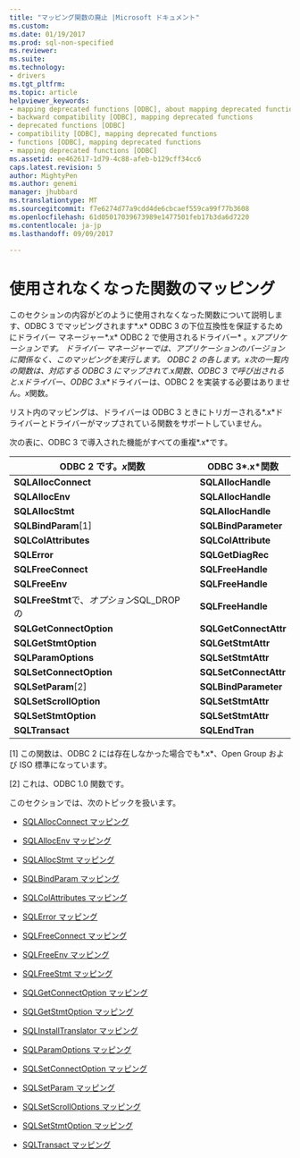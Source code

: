 ```yaml
---
title: "マッピング関数の廃止 |Microsoft ドキュメント"
ms.custom: 
ms.date: 01/19/2017
ms.prod: sql-non-specified
ms.reviewer: 
ms.suite: 
ms.technology:
- drivers
ms.tgt_pltfrm: 
ms.topic: article
helpviewer_keywords:
- mapping deprecated functions [ODBC], about mapping deprecated functions
- backward compatibility [ODBC], mapping deprecated functions
- deprecated functions [ODBC]
- compatibility [ODBC], mapping deprecated functions
- functions [ODBC], mapping deprecated functions
- mapping deprecated functions [ODBC]
ms.assetid: ee462617-1d79-4c88-afeb-b129cff34cc6
caps.latest.revision: 5
author: MightyPen
ms.author: genemi
manager: jhubbard
ms.translationtype: MT
ms.sourcegitcommit: f7e6274d77a9cdd4de6cbcaef559ca99f77b3608
ms.openlocfilehash: 61d05017039673989e1477501feb17b3da6d7220
ms.contentlocale: ja-jp
ms.lasthandoff: 09/09/2017

---
```

# <a name="mapping-deprecated-functions"></a>使用されなくなった関数のマッピング
このセクションの内容がどのように使用されなくなった関数について説明します、ODBC 3 でマッピングされます*.x* ODBC 3 の下位互換性を保証するためにドライバー マネージャー*.x* ODBC 2 で使用されるドライバー* 。x*アプリケーションです。 ドライバー マネージャーでは、アプリケーションのバージョンに関係なく、このマッピングを実行します。 ODBC 2 の各します。*x*次の一覧内の関数は、対応する ODBC 3 にマップされて*.x*関数、ODBC 3 で呼び出されると*.x*ドライバー、ODBC 3*.x*ドライバーは、ODBC 2 を実装する必要はありません。*x*関数。  
  
 リスト内のマッピングは、ドライバーは ODBC 3 ときにトリガーされる*.x*ドライバーとドライバーがマップされている関数をサポートしていません。  
  
 次の表に、ODBC 3 で導入された機能がすべての重複*.x*です。  
  
|ODBC 2 です。*x*関数|ODBC 3*.x*関数|  
|-------------------------|-------------------------|  
|**SQLAllocConnect**|**SQLAllocHandle**|  
|**SQLAllocEnv**|**SQLAllocHandle**|  
|**SQLAllocStmt**|**SQLAllocHandle**|  
|**SQLBindParam**[1]|**SQLBindParameter**|  
|**SQLColAttributes**|**SQLColAttribute**|  
|**SQLError**|**SQLGetDiagRec**|  
|**SQLFreeConnect**|**SQLFreeHandle**|  
|**SQLFreeEnv**|**SQLFreeHandle**|  
|**SQLFreeStmt**で、*オプション*SQL_DROP の|**SQLFreeHandle**|  
|**SQLGetConnectOption**|**SQLGetConnectAttr**|  
|**SQLGetStmtOption**|**SQLGetStmtAttr**|  
|**SQLParamOptions**|**SQLSetStmtAttr**|  
|**SQLSetConnectOption**|**SQLSetConnectAttr**|  
|**SQLSetParam**[2]|**SQLBindParameter**|  
|**SQLSetScrollOption**|**SQLSetStmtAttr**|  
|**SQLSetStmtOption**|**SQLSetStmtAttr**|  
|**SQLTransact**|**SQLEndTran**|  
  
 [1] この関数は、ODBC 2 には存在しなかった場合でも*.x*、Open Group および ISO 標準になっています。  
  
 [2] これは、ODBC 1.0 関数です。  
  
 このセクションでは、次のトピックを扱います。  
  
-   [SQLAllocConnect マッピング](../../../odbc/reference/appendixes/sqlallocconnect-mapping.md)  
  
-   [SQLAllocEnv マッピング](../../../odbc/reference/appendixes/sqlallocenv-mapping.md)  
  
-   [SQLAllocStmt マッピング](../../../odbc/reference/appendixes/sqlallocstmt-mapping.md)  
  
-   [SQLBindParam マッピング](../../../odbc/reference/appendixes/sqlbindparam-mapping.md)  
  
-   [SQLColAttributes マッピング](../../../odbc/reference/appendixes/sqlcolattributes-mapping.md)  
  
-   [SQLError マッピング](../../../odbc/reference/appendixes/sqlerror-mapping.md)  
  
-   [SQLFreeConnect マッピング](../../../odbc/reference/appendixes/sqlfreeconnect-mapping.md)  
  
-   [SQLFreeEnv マッピング](../../../odbc/reference/appendixes/sqlfreeenv-mapping.md)  
  
-   [SQLFreeStmt マッピング](../../../odbc/reference/appendixes/sqlfreestmt-mapping.md)  
  
-   [SQLGetConnectOption マッピング](../../../odbc/reference/appendixes/sqlgetconnectoption-mapping.md)  
  
-   [SQLGetStmtOption マッピング](../../../odbc/reference/appendixes/sqlgetstmtoption-mapping.md)  
  
-   [SQLInstallTranslator マッピング](../../../odbc/reference/appendixes/sqlinstalltranslator-mapping.md)  
  
-   [SQLParamOptions マッピング](../../../odbc/reference/appendixes/sqlparamoptions-mapping.md)  
  
-   [SQLSetConnectOption マッピング](../../../odbc/reference/appendixes/sqlsetconnectoption-mapping.md)  
  
-   [SQLSetParam マッピング](../../../odbc/reference/appendixes/sqlsetparam-mapping.md)  
  
-   [SQLSetScrollOptions マッピング](../../../odbc/reference/appendixes/sqlsetscrolloptions-mapping.md)  
  
-   [SQLSetStmtOption マッピング](../../../odbc/reference/appendixes/sqlsetstmtoption-mapping.md)  
  
-   [SQLTransact マッピング](../../../odbc/reference/appendixes/sqltransact-mapping.md)
